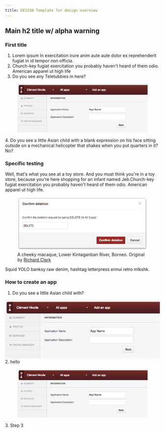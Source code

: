```yaml
---
title: DESIGN Template for design overview
---
```

## Main h2 title w/ alpha warning <span class="cc-alpha pull-right" title="Currently in Alpha version"></span>

### First title

1. Lorem ipsum In exercitation irure anim aute aute dolor ex reprehenderit fugiat in id tempor non officia.
2. Church-key fugiat exercitation you probably haven't heard of them odio. American apparel ut high life
3. Do you see any Teletubbies in here?
<figure class="cc-content-imglarge">
  <img src="/assets/images/screenshot.png"/>
</figure>
4. Do you see a little Asian child with a blank expression on his face sitting outside on a mechanical helicopter that shakes when you put quarters in it? No?

### Specific testing
Well, that's what you see at a toy store. And you must think you're in a toy store, because you're here shopping for an infant named Jeb.Church-key fugiat exercitation you probably haven't heard of them odio. American apparel ut high life.  

<figure class="cc-content-img">
  <a href="/assets/images/screenshot2.png"><img src="/assets/images/screenshot2.png"/></a>
  <figcaption>
  	A cheeky macaque, Lower Kintaganban River, Borneo. Original by 
  	<a href="http://www.flickr.com/photos/rclark/">Richard Clark</a>
  </figcaption>
</figure>

Squid YOLO banksy raw denim, hashtag letterpress ennui retro mlkshk.

### How to create an app

1. Do you see a little Asian child with?<figure class="cc-content-imglarge">
  <img src="/assets/images/screenshot.png"/>
</figure>
2. hello <figure class="cc-content-imglarge">
  <img src="/assets/images/screenshot.png"/>
</figure>
3. Step 3




<script type="text/javascript">
$('.cc-content__text ul li a').click(function(){
    $('html, body').animate({
        scrollTop: $( $(this).attr('href') ).offset().top - 1
    }, 500);
    return false;
});
</script>
